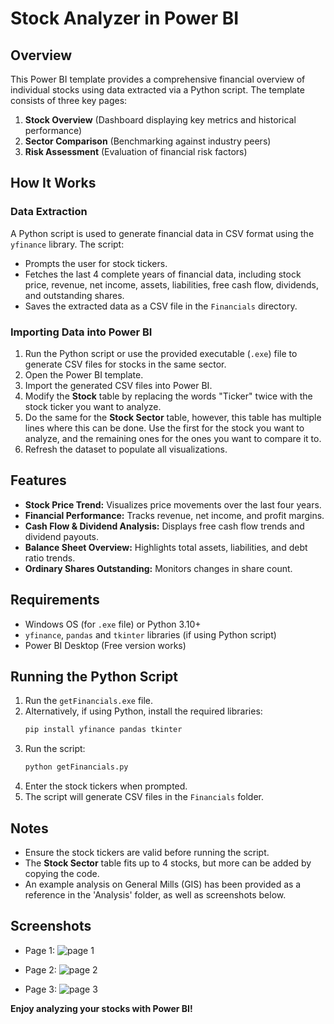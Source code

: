 # Stock Analyzer in Power BI

## Overview
This Power BI template provides a comprehensive financial overview of individual stocks using data extracted via a Python script. The template consists of three key pages:
1. **Stock Overview** (Dashboard displaying key metrics and historical performance)
2. **Sector Comparison** (Benchmarking against industry peers)
3. **Risk Assessment** (Evaluation of financial risk factors)

## How It Works
### Data Extraction
A Python script is used to generate financial data in CSV format using the `yfinance` library. The script:
- Prompts the user for stock tickers.
- Fetches the last 4 complete years of financial data, including stock price, revenue, net income, assets, liabilities, free cash flow, dividends, and outstanding shares.
- Saves the extracted data as a CSV file in the `Financials` directory.

### Importing Data into Power BI
1. Run the Python script or use the provided executable (`.exe`) file to generate CSV files for stocks in the same sector.
2. Open the Power BI template.
3. Import the generated CSV files into Power BI.
4. Modify the **Stock** table by replacing the words "Ticker" twice with the stock ticker you want to analyze.
5. Do the same for the **Stock Sector** table, however, this table has multiple lines where this can be done. Use the first for the stock you want to analyze, and the remaining ones for the ones you want to compare it to. 
6. Refresh the dataset to populate all visualizations.

## Features
- **Stock Price Trend:** Visualizes price movements over the last four years.
- **Financial Performance:** Tracks revenue, net income, and profit margins.
- **Cash Flow & Dividend Analysis:** Displays free cash flow trends and dividend payouts.
- **Balance Sheet Overview:** Highlights total assets, liabilities, and debt ratio trends.
- **Ordinary Shares Outstanding:** Monitors changes in share count.

## Requirements
- Windows OS (for `.exe` file) or Python 3.10+
- `yfinance`, `pandas` and `tkinter` libraries (if using Python script)
- Power BI Desktop (Free version works)

## Running the Python Script
1. Run the `getFinancials.exe` file.
2. Alternatively, if using Python, install the required libraries:
   ```sh
   pip install yfinance pandas tkinter
   ```
3. Run the script:
   ```sh
   python getFinancials.py
   ```
4. Enter the stock tickers when prompted.
5. The script will generate CSV files in the `Financials` folder.

## Notes
- Ensure the stock tickers are valid before running the script.
- The **Stock Sector** table fits up to 4 stocks, but more can be added by copying the code.
- An example analysis on General Mills (GIS) has been provided as a reference in the 'Analysis' folder, as well as screenshots below.

## Screenshots
- Page 1:
![page 1](https://github.com/user-attachments/assets/be087d87-4b05-4937-a522-1901ca7ce879)

- Page 2: 
![page 2](https://github.com/user-attachments/assets/5cc50988-18f1-4b62-a18c-2255a7a0b8de)

- Page 3: 
![page 3](https://github.com/user-attachments/assets/a7a73ca3-aaf9-44ec-a2a6-4abfe267f310)


**Enjoy analyzing your stocks with Power BI!**

